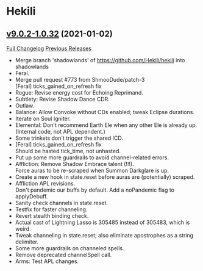 # Hekili

## [v9.0.2-1.0.32](https://github.com/Hekili/hekili/tree/v9.0.2-1.0.32) (2021-01-02)
[Full Changelog](https://github.com/Hekili/hekili/compare/v9.0.2-1.0.31...v9.0.2-1.0.32) [Previous Releases](https://github.com/Hekili/hekili/releases)

- Merge branch 'shadowlands' of https://github.com/Hekili/hekili into shadowlands  
- Feral.  
- Merge pull request #773 from ShmooDude/patch-3  
    [Feral] ticks\_gained\_on\_refresh fix  
- Rogue:  Revise energy cost for Echoing Reprimand.  
- Subtlety:  Revise Shadow Dance CDR.  
- Outlaw.  
- Balance:  Allow Convoke without CDs enabled; tweak Eclipse durations.  
- Iterate on Soul Igniter.  
- Elemental:  Don't recommend Earth Ele when any other Ele is already up.  (Internal code, not APL dependent.)  
- Some trinkets don't trigger the shared ICD.  
- [Feral] ticks\_gained\_on\_refresh fix  
    Should be hasted tick\_time, not unhasted.  
- Put up some more guardrails to avoid channel-related errors.  
- Affliction:  Remove Shadow Embrace talent (!!!).  
    Force auras to be re-scraped when Summon Darkglare is up.  
- Create a new hook in state.reset before auras are (potentially) scraped.  
- Affliction APL revisions.  
    Don't pandemic our buffs by default.  Add a noPandemic flag to applyDebuff.  
- Sanity check channels in state.reset.  
- Testfix for faster channeling.  
- Revert stealth binding check.  
- Actual cast of Lightning Lasso is 305485 instead of 305483, which is weird.  
- Tweak channeling in state.reset; also eliminate apostrophes as a string delimiter.  
- Some more guardrails on channeled spells.  
- Remove deprecated channelSpell call.  
- Arms:  Test APL changes.  
